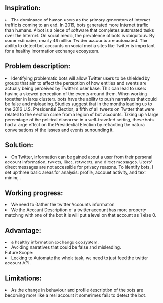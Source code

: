 
<h2>Inspiration:</h2>
<li>The dominance of human users as the primary generators of Internet traffic is coming to an end. In 2016, bots generated more Internet traffic than humans. A bot is a piece of software that completes automated tasks over the Internet. On social media, the prevalence of bots is ubiquitous. By some estimates, nearly 48 million Twitter accounts are automated. The ability to detect bot accounts on social media sites like Twitter is important for a healthy information exchange ecosystem.</li>

<h2>Problem description:</h2>
<li>Identifying problematic bots will allow Twitter users to be shielded by groups that aim to affect the perception of how entities and events are actually being perceived by
Twitter’s user base. This can lead to users having a skewed perception of the events around them. When working together in large clusters, bots have the ability to push
narratives that could be false and misleading.  Studies suggest that in the months leading up to the 2016 U.S. Presidential Election, a fifth of all tweets on Twitter that were related to the election came from a legion of bot accounts. Taking up a large percentage of the political discourse in a well-travelled setting, these bots had a large effect on the Presidential Election by refracting the natural conversations of the issues and events surrounding it.</li>

<h2>Solution:</h2>
<li>On Twitter, information can be gained about a user from their personal account information, tweets, likes, retweets, and direct messages. Users’ direct messages are
not accessible for privacy reasons. To identify bots, I set up three basic areas for analysis: profile, account activity, and text mining..</li>
<h2>Working progress:</h2>
<li> We need to Gather the twitter Accounts information </li>
<li>We the Account Description of a twitter account has more property matching with one of the bot it is will put a level on that account as 1 else 0.</li>
<h2>Advantage:</h2>
<li>a healthy information exchange ecosystem.</li>
<li>Avoiding narratives that could be false and misleading.</li>
</h2>Future Scope:</h2>
<li>Looking to Automate the whole task, we need to just feed the twitter account API.</li>


<h2>Limitations:</h2>
<li>As the change in behaviour and profile description of the bots are becoming more like a real account it sometimes fails to detect the bot.</li>

